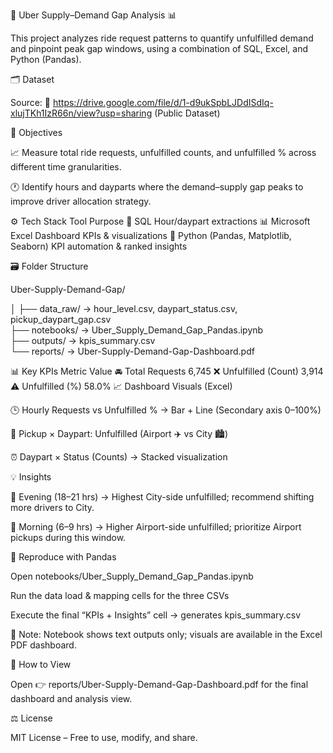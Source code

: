 🚗 Uber Supply–Demand Gap Analysis 📊

This project analyzes ride request patterns to quantify unfulfilled demand and pinpoint peak gap windows, using a combination of SQL, Excel, and Python (Pandas).

🗂️ Dataset

Source: 🔗 https://drive.google.com/file/d/1-d9ukSpbLJDdISdIq-xlujTKh1IzR66n/view?usp=sharing (Public Dataset)

🎯 Objectives

📈 Measure total ride requests, unfulfilled counts, and unfulfilled % across different time granularities.

🕐 Identify hours and dayparts where the demand–supply gap peaks to improve driver allocation strategy.

⚙️ Tech Stack
Tool	Purpose
🧮 SQL	Hour/daypart extractions
📊 Microsoft Excel	Dashboard KPIs & visualizations
🐍 Python (Pandas, Matplotlib, Seaborn)	KPI automation & ranked insights

🗃️ Folder Structure

Uber-Supply-Demand-Gap/

│
├── data_raw/            → hour_level.csv, daypart_status.csv, pickup_daypart_gap.csv  
├── notebooks/           → Uber_Supply_Demand_Gap_Pandas.ipynb  
├── outputs/             → kpis_summary.csv  
└── reports/             → Uber-Supply-Demand-Gap-Dashboard.pdf  

📊 Key KPIs
Metric	Value
🚘 Total Requests	6,745
❌ Unfulfilled (Count)	3,914
⚠️ Unfulfilled (%)	58.0%
📈 Dashboard Visuals (Excel)

🕒 Hourly Requests vs Unfulfilled % → Bar + Line (Secondary axis 0–100%)

📍 Pickup × Daypart: Unfulfilled (Airport ✈️ vs City 🏙️)

⏰ Daypart × Status (Counts) → Stacked visualization

💡 Insights

🌆 Evening (18–21 hrs) → Highest City-side unfulfilled; recommend shifting more drivers to City.

🌅 Morning (6–9 hrs) → Higher Airport-side unfulfilled; prioritize Airport pickups during this window.

🧠 Reproduce with Pandas

Open notebooks/Uber_Supply_Demand_Gap_Pandas.ipynb

Run the data load & mapping cells for the three CSVs

Execute the final “KPIs + Insights” cell → generates kpis_summary.csv

🧾 Note: Notebook shows text outputs only; visuals are available in the Excel PDF dashboard.

📄 How to View

Open 👉 reports/Uber-Supply-Demand-Gap-Dashboard.pdf for the final dashboard and analysis view.

⚖️ License

MIT License – Free to use, modify, and share.


